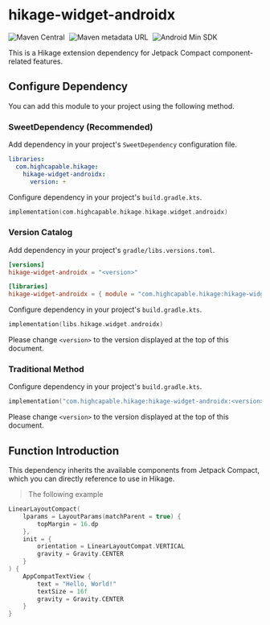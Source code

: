 # hikage-widget-androidx

![Maven Central](https://img.shields.io/maven-central/v/com.highcapable.hikage/hikage-widget-androidx?logo=apachemaven&logoColor=orange&style=flat-square)
<span style="margin-left: 5px"/>
![Maven metadata URL](https://img.shields.io/maven-metadata/v?metadataUrl=https%3A%2F%2Fraw.githubusercontent.com%2FHighCapable%2Fmaven-repository%2Frefs%2Fheads%2Fmain%2Frepository%2Freleases%2Fcom%2Fhighcapable%2Fhikage%2Fhikage-widget-androidx%2Fmaven-metadata.xml&logo=apachemaven&logoColor=orange&label=highcapable-maven-releases&style=flat-square)
<span style="margin-left: 5px"/>
![Android Min SDK](https://img.shields.io/badge/Min%20SDK-21-orange?logo=android&style=flat-square)

This is a Hikage extension dependency for Jetpack Compact component-related features.

## Configure Dependency

You can add this module to your project using the following method.

### SweetDependency (Recommended)

Add dependency in your project's `SweetDependency` configuration file.

```yaml
libraries:
  com.highcapable.hikage:
    hikage-widget-androidx:
      version: +
```

Configure dependency in your project's `build.gradle.kts`.

```kotlin
implementation(com.highcapable.hikage.hikage.widget.androidx)
```

### Version Catalog

Add dependency in your project's `gradle/libs.versions.toml`.

```toml
[versions]
hikage-widget-androidx = "<version>"

[libraries]
hikage-widget-androidx = { module = "com.highcapable.hikage:hikage-widget-androidx", version.ref = "hikage-widget-androidx" }
```

Configure dependency in your project's `build.gradle.kts`.

```kotlin
implementation(libs.hikage.widget.androidx)
```

Please change `<version>` to the version displayed at the top of this document.

### Traditional Method

Configure dependency in your project's `build.gradle.kts`.

```kotlin
implementation("com.highcapable.hikage:hikage-widget-androidx:<version>")
```

Please change `<version>` to the version displayed at the top of this document.

## Function Introduction

This dependency inherits the available components from Jetpack Compact, which you can directly reference to use in Hikage.

> The following example

```kotlin
LinearLayoutCompact(
    lparams = LayoutParams(matchParent = true) {
        topMargin = 16.dp
    },
    init = {
        orientation = LinearLayoutCompat.VERTICAL
        gravity = Gravity.CENTER
    }
) {
    AppCompatTextView {
        text = "Hello, World!"
        textSize = 16f
        gravity = Gravity.CENTER
    }
}
```